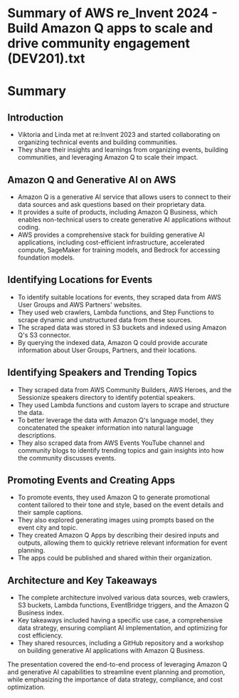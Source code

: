 # Summary of AWS re_Invent 2024 - Build Amazon Q apps to scale and drive community engagement (DEV201).txt

# Summary

## Introduction

- Viktoria and Linda met at re:Invent 2023 and started collaborating on organizing technical events and building communities.
- They share their insights and learnings from organizing events, building communities, and leveraging Amazon Q to scale their impact.

## Amazon Q and Generative AI on AWS

- Amazon Q is a generative AI service that allows users to connect to their data sources and ask questions based on their proprietary data.
- It provides a suite of products, including Amazon Q Business, which enables non-technical users to create generative AI applications without coding.
- AWS provides a comprehensive stack for building generative AI applications, including cost-efficient infrastructure, accelerated compute, SageMaker for training models, and Bedrock for accessing foundation models.

## Identifying Locations for Events

- To identify suitable locations for events, they scraped data from AWS User Groups and AWS Partners' websites.
- They used web crawlers, Lambda functions, and Step Functions to scrape dynamic and unstructured data from these sources.
- The scraped data was stored in S3 buckets and indexed using Amazon Q's S3 connector.
- By querying the indexed data, Amazon Q could provide accurate information about User Groups, Partners, and their locations.

## Identifying Speakers and Trending Topics

- They scraped data from AWS Community Builders, AWS Heroes, and the Sessionize speakers directory to identify potential speakers.
- They used Lambda functions and custom layers to scrape and structure the data.
- To better leverage the data with Amazon Q's language model, they concatenated the speaker information into natural language descriptions.
- They also scraped data from AWS Events YouTube channel and community blogs to identify trending topics and gain insights into how the community discusses events.

## Promoting Events and Creating Apps

- To promote events, they used Amazon Q to generate promotional content tailored to their tone and style, based on the event details and their sample captions.
- They also explored generating images using prompts based on the event city and topic.
- They created Amazon Q Apps by describing their desired inputs and outputs, allowing them to quickly retrieve relevant information for event planning.
- The apps could be published and shared within their organization.

## Architecture and Key Takeaways

- The complete architecture involved various data sources, web crawlers, S3 buckets, Lambda functions, EventBridge triggers, and the Amazon Q Business index.
- Key takeaways included having a specific use case, a comprehensive data strategy, ensuring compliant AI implementation, and optimizing for cost efficiency.
- They shared resources, including a GitHub repository and a workshop on building generative AI applications with Amazon Q Business.

The presentation covered the end-to-end process of leveraging Amazon Q and generative AI capabilities to streamline event planning and promotion, while emphasizing the importance of data strategy, compliance, and cost optimization.